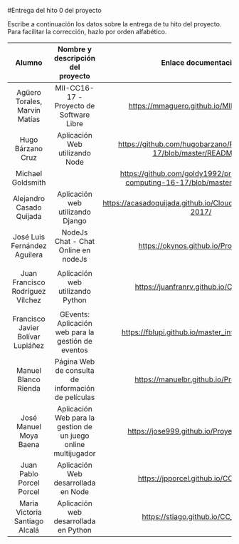 #Entrega del hito 0 del proyecto

Escribe a continuación los datos sobre la entrega de tu hito del
proyecto. Para facilitar la corrección, hazlo por orden alfabético.

| Alumno  | Nombre y descripción del proyecto  | Enlace documentación | Enlace a proyecto |
|:-:|:-:|:-:|:-:
|Agüero Torales, Marvin Matías |MII-CC16-17 - Proyecto de Software Libre |https://mmaguero.github.io/MII-CC16-17/ |https://github.com/mmaguero/MII-CC16-17.git |
|Hugo Bárzano Cruz |Aplicación Web utilizando Node |https://github.com/hugobarzano/ProyectoCC16-17/blob/master/README.md |https://github.com/hugobarzano/ProyectoCC16-17 |
|Michael Goldsmith | | https://github.com/goldy1992/proyecto-cloud-computing-16-17/blob/master/README.md | https://github.com/goldy1992/proyecto-cloud-computing-16-17|
| Alejandro Casado Quijada | Aplicación web utilizando Django | https://acasadoquijada.github.io/Cloud_Computing_2016-2017/ | https://github.com/acasadoquijada/Cloud_Computing_2016-2017/ |
|José Luis Fernández Aguilera |NodeJs Chat - Chat Online en nodeJs |https://okynos.github.io/ProyectoCC/ |https://github.com/okynos/ProyectoCC |
| | | | |
| Juan Francisco Rodríguez Vílchez | Aplicación web utilizando Python | https://juanfranrv.github.io/CC_Project/ | https://github.com/juanfranrv/CC_Project |
| | | | |
| Francisco Javier Bolívar Lupiáñez | GEvents: Aplicación web para la gestión de eventos | https://fblupi.github.io/master_informatica-CC/ | https://github.com/fblupi/master_informatica-CC |
|Manuel Blanco Rienda | Página Web de consulta de información de películas | https://manuelbr.github.io/Proyecto_CC | https://github.com/manuelbr/Proyecto_CC |
| José Manuel Moya Baena | Aplicación Web para la gestion de un juego online multijugador | https://jose999.github.io/ProyectoCC2016/ | https://github.com/jose999/ProyectoCC2016 |
| Juan Pablo Porcel Porcel | Aplicación Web desarrollada en Node | https://jpporcel.github.io/CC-Project/ | https://github.com/JPPorcel/CC-Project/ |
|Maria Victoria Santiago Alcalá | Aplicación web desarrollada en Python | https://stiago.github.io/CC_Project/ | https://github.com/STiago/CC_Project |
